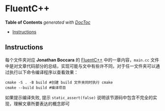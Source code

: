 # FluentC++

<!-- START doctoc generated TOC please keep comment here to allow auto update -->
<!-- DON'T EDIT THIS SECTION, INSTEAD RE-RUN doctoc TO UPDATE -->
**Table of Contents**  *generated with [DocToc](https://github.com/thlorenz/doctoc)*

- [Instructions](#instructions)

<!-- END doctoc generated TOC please keep comment here to allow auto update -->

## Instructions

每个文件夹对应 **Jonathan Boccara** 的 [FluentC++](https://www.fluentcpp.com/posts/) 中的一章内容，`main.cc` 文件中是对文章代码部分的总结，实现可能与文中有些许不同，对于任一文件夹可以通过执行以下命令编译程序以查看效果：
```shell
cmake -S . -B build #创建 build 文件夹同时执行 cmake
cmake --build build #编译项目
```
如果提示编译失败, 提示 `static_assert(false)` 说明该节源码中包含不完全的实现，理解文章所要表达的概念即可
